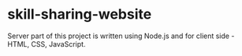 # skill-sharing-website

Server part of this project is written using Node.js and for client side - HTML, CSS, JavaScript.
